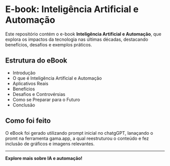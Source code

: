 # E-book: Inteligência Artificial e Automação

Este repositório contém o e-book **Inteligência Artificial e Automação**, que explora os impactos da tecnologia nas últimas décadas, destacando benefícios, desafios e exemplos práticos.

## Estrutura do eBook
- Introdução
- O que é Inteligência Artificial e Automação
- Aplicativos Reais
- Benefícios
- Desafios e Controvérsias
- Como se Preparar para o Futuro
- Conclusão

## Como foi feito
O eBook foi gerado utilizando prompt inicial no chatgGPT, lanaçando o promt na ferramenta gama.app, a qual reestruturou o conteúdo e fez inclusão de gráficos e imagens relevantes.


---
**Explore mais sobre IA e automação!**
